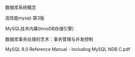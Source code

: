 




数据库系统概念

高性能mysql-第3版

MySQL技术内幕(InnoDB存储引擎)


数据库事务处理的艺术：事务管理与并发控制

MySQL 8.0 Reference Manual - Including MySQL NDB C.pdf